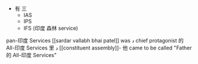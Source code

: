 - 有 三
	- IAS
	- IPS
	- IFS (印度 森林 service)


pan-印度 Services
[[sardar vallabh bhai patel]] was د chief protagonist 的 All-印度 Services 里 د [[constituent assembly]]- 他 came to be called "Father 的 All-印度 Services"